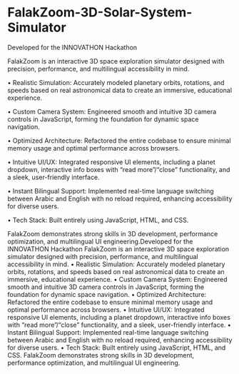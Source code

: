 # FalakZoom-3D-Solar-System-Simulator
Developed for the INNOVATHON Hackathon

FalakZoom is an interactive 3D space exploration simulator designed with precision, performance, and multilingual accessibility in mind.

• Realistic Simulation: Accurately modeled planetary orbits, rotations, and speeds based on real astronomical data to create an immersive, educational experience.

• Custom Camera System: Engineered smooth and intuitive 3D camera controls in JavaScript, forming the foundation for dynamic space navigation.

• Optimized Architecture: Refactored the entire codebase to ensure minimal memory usage and optimal performance across browsers.

• Intuitive UI/UX: Integrated responsive UI elements, including a planet dropdown, interactive info boxes with “read more”/“close” functionality, and a sleek, user-friendly interface.

• Instant Bilingual Support: Implemented real-time language switching between Arabic and English with no reload required, enhancing accessibility for diverse users.

• Tech Stack: Built entirely using JavaScript, HTML, and CSS.

FalakZoom demonstrates strong skills in 3D development, performance optimization, and multilingual UI engineering.Developed for the INNOVATHON Hackathon FalakZoom is an interactive 3D space exploration simulator designed with precision, performance, and multilingual accessibility in mind. • Realistic Simulation: Accurately modeled planetary orbits, rotations, and speeds based on real astronomical data to create an immersive, educational experience. • Custom Camera System: Engineered smooth and intuitive 3D camera controls in JavaScript, forming the foundation for dynamic space navigation. • Optimized Architecture: Refactored the entire codebase to ensure minimal memory usage and optimal performance across browsers. • Intuitive UI/UX: Integrated responsive UI elements, including a planet dropdown, interactive info boxes with “read more”/“close” functionality, and a sleek, user-friendly interface. • Instant Bilingual Support: Implemented real-time language switching between Arabic and English with no reload required, enhancing accessibility for diverse users. • Tech Stack: Built entirely using JavaScript, HTML, and CSS. FalakZoom demonstrates strong skills in 3D development, performance optimization, and multilingual UI engineering.

